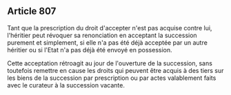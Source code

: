 Article 807
----
Tant que la prescription du droit d'accepter n'est pas acquise contre lui,
l'héritier peut révoquer sa renonciation en acceptant la succession purement et
simplement, si elle n'a pas été déjà acceptée par un autre héritier ou si l'Etat
n'a pas déjà été envoyé en possession.

Cette acceptation rétroagit au jour de l'ouverture de la succession, sans
toutefois remettre en cause les droits qui peuvent être acquis à des tiers sur
les biens de la succession par prescription ou par actes valablement faits avec
le curateur à la succession vacante.
